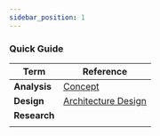 ```yaml
---
sidebar_position: 1
---
```


### Quick Guide

| Term         | Reference                                               |
| ------------ | ------------------------------------------------------- |
| **Analysis** | [<u>Concept</u>](/docs/Analysis/Concept)                |
| **Design**   | [<u>Architecture Design</u>](/docs/Design/SystemDesign) |
| **Research** |                                                         |
|              |                                                         |
